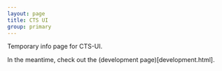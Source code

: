 ```yaml
---
layout: page
title: CTS UI
group: primary
---
```


<p>Temporary info page for CTS-UI.</p>

<p>In the meantime, check out the (development page)[development.html].

